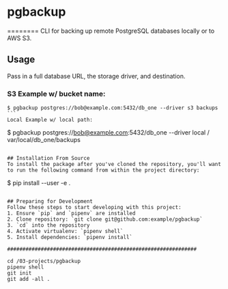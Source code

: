 
# pgbackup
========
CLI for backing up remote PostgreSQL databases locally or to AWS S3.

## Usage
Pass in a full database URL, the storage driver, and destination.

### S3 Example w/ bucket name:
```
$ pgbackup postgres://bob@example.com:5432/db_one --driver s3 backups ```
Local Example w/ local path:
```
$ pgbackup postgres://bob@example.com:5432/db_one --driver local / var/local/db_one/backups
```

## Installation From Source
To install the package after you've cloned the repository, you'll want to run the following command from within the project directory:

```
$ pip install --user -e .
```

## Preparing for Development
Follow these steps to start developing with this project:
1. Ensure `pip` and `pipenv` are installed
2. Clone repository: `git clone git@github.com:example/pgbackup`
3. `cd` into the repository
4. Activate virtualenv: `pipenv shell`
5. Install dependencies: `pipenv install`

##############################################################

cd /03-projects/pgbackup
pipenv shell
git init
git add -all .
